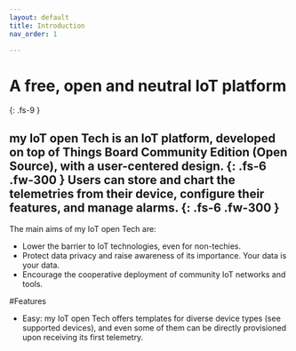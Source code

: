 ```yaml
---
layout: default
title: Introduction
nav_order: 1

---
```


# A free, open and neutral IoT platform
{: .fs-9 }

my IoT open Tech is an IoT platform, developed on top of Things Board Community Edition (Open Source), with a user-centered design.
{: .fs-6 .fw-300 }
Users can store and chart the telemetries from their device, configure their features, and manage alarms.
{: .fs-6 .fw-300 }
---

The main aims of my IoT open Tech are:

* Lower the barrier to IoT technologies, even for non-techies.
* Protect data privacy and raise awareness of its importance. Your data is your data.
* Encourage the cooperative deployment of community IoT networks and tools.

#Features

* Easy: my IoT open Tech offers templates for diverse device types (see supported devices), and even some of them can be directly provisioned upon receiving its first telemetry.
